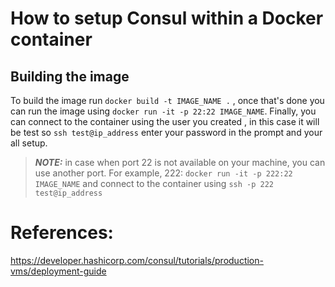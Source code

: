 # How to setup Consul within a Docker container

## Building the image
To build the image run `docker build -t IMAGE_NAME .` , once that's done you can run the image using
`docker run -it -p 22:22 IMAGE_NAME`. Finally, you can connect to the container using the user you created , in this case it will be test so
`ssh test@ip_address` enter your password in the prompt and your all setup.

> **_NOTE:_** in case when port 22 is not available on your machine, you can use another port.
For example, 222:
`docker run -it -p 222:22 IMAGE_NAME` and connect to the container using `ssh -p 222 test@ip_address`

# References: 
https://developer.hashicorp.com/consul/tutorials/production-vms/deployment-guide